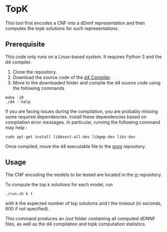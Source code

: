 # TopK
This tool first encodes a CNF into a dDnnf representation and then computes the topk solutions for such representations.

## Prerequisite
This code only runs on a Linux-based system. It requires Python 3 and the d4 compiler.

1. Clone the repository.
2. Download the source code of the [d4 Compiler](https://github.com/crillab/d4).
3. Move to the downloaded folder and compile the d4 source code using the following commands 

```
make -j8
./d4 --help
```

If you are facing issues during the compilation, you are probably missing some required dependencies.
Install these dependencies based on compilation error messages. In particular, running the following command may help :

```
sudo apt-get install libboost-all-dev libgmp-dev libz-dev
```

Once compiled, move the d4 executable file to the [prog](./prog) repository.

## Usage

The CNF encoding the models to be tested are located in the [in](run/seq/in) repository.

To compute the top k solutions for each model, run 

```
./run.sh k t
```
with *k* the expected number of top solutions and *t* the timeout (in seconds, 600 if not specified).

This command produces an */out* folder containing all computed dDNNF files, as well as the d4 compilation and topk computation statistics.
